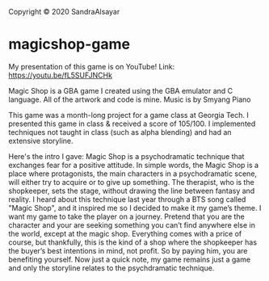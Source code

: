 Copyright © 2020 SandraAlsayar
# magicshop-game
My presentation of this game is on YouTube! Link: https://youtu.be/fL5SUFJNCHk

Magic Shop is a GBA game I created using the GBA emulator and C language.
All of the artwork and code is mine. Music is by Smyang Piano

This game was a month-long project for a game class at Georgia Tech.
I presented this game in class & received a score of 105/100.
I implemented techniques not taught in class (such as alpha blending) and had an extensive storyline.

Here's the intro I gave:
Magic Shop is a psychodramatic technique that exchanges fear for a positive attitude. 
In simple words, the Magic Shop is a place where protagonists, the main characters in a psychodramatic scene,
will either try to acquire or to give up something.
The therapist, who is the shopkeeper, sets the stage, without drawing the line between fantasy and reality.
I heard about this technique last year through a BTS song called "Magic Shop", and it inspired me so I decided to make it my game’s theme.
I want my game to take the player on a journey.
Pretend that you are the character and your are seeking something you can’t find anywhere else in the world, except at the magic shop.
Everything comes with a price of course, but thankfully, this is the kind of a shop where the shopkeeper has the buyer’s best intentions
in mind, not profit. So by paying him, you are benefiting yourself.
Now just a quick note, my game remains just a game and only the storyline relates to the psychdramatic technique.
